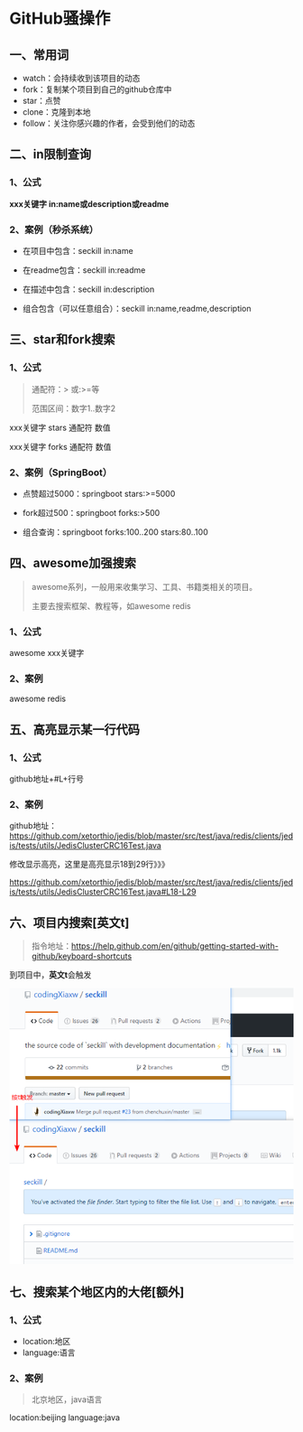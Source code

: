 # GitHub骚操作

## 一、常用词

- watch：会持续收到该项目的动态
- fork：复制某个项目到自己的github仓库中
- star：点赞
- clone：克隆到本地
- follow：关注你感兴趣的作者，会受到他们的动态

## 二、in限制查询

### 1、公式

**xxx关键字 in:name或description或readme**

### 2、案例（秒杀系统）

- 在项目中包含：seckill in:name

- 在readme包含：seckill in:readme
- 在描述中包含：seckill in:description
- 组合包含（可以任意组合）：seckill in:name,readme,description

## 三、star和fork搜索

### 1、公式

> 通配符：> 或:>=等
>
> 范围区间：数字1..数字2

xxx关键字 stars 通配符 数值

xxx关键字 forks 通配符 数值

### 2、案例（SpringBoot）

- 点赞超过5000：springboot stars:>=5000

- fork超过500：springboot forks:>500

- 组合查询：springboot forks:100..200 stars:80..100

## 四、awesome加强搜索

> awesome系列，一般用来收集学习、工具、书籍类相关的项目。
>
> 主要去搜索框架、教程等，如awesome redis

### 1、公式

awesome xxx关键字

### 2、案例

awesome redis

## 五、高亮显示某一行代码

### 1、公式

github地址+#L+行号

### 2、案例

github地址：https://github.com/xetorthio/jedis/blob/master/src/test/java/redis/clients/jedis/tests/utils/JedisClusterCRC16Test.java

修改显示高亮，这里是高亮显示18到29行》》》

https://github.com/xetorthio/jedis/blob/master/src/test/java/redis/clients/jedis/tests/utils/JedisClusterCRC16Test.java#L18-L29

## 六、项目内搜索[英文t]

> 指令地址：https://help.github.com/en/github/getting-started-with-github/keyboard-shortcuts

到项目中，**英文t**会触发

![](images/github01.png)

## 七、搜索某个地区内的大佬[额外]

### 1、公式

- location:地区
- language:语言

### 2、案例

> 北京地区，java语言

location:beijing language:java

